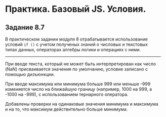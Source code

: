 # Практика. Базовый JS. Условия. #
## Задание 8.7 ##

В практическом задании модуля 8 отрабатывается использование условий `if ()` с учетом полученых знаний о числовых и текстовых типах данных, операторах алгебры логики и операциях с ними.
<hr>

При вводе текста, который не может быть интерпретирован как число (NaN) присваивается значения по умолчанию, условие записано с помощью дизъюнкции.

При вводе максимума или минимума больше 999 или меньше -999 изменяется число на ближайшую границу (например, 1000 на 999, а -1000 на -999), с использованием тернарного оператора.

Добавлены проверки на одинаковые значения минимума и максимума и на то, что максимум действительно больше минимума.
